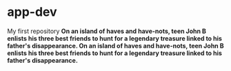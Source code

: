 # app-dev
My first repository
**On an island of haves and have-nots, teen John B enlists his three best friends to hunt for a legendary treasure linked to his father's disappearance. On an island of haves and have-nots, teen John B enlists his three best friends to hunt for a legendary treasure linked to his father's disappearance.**
